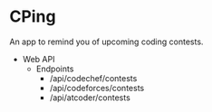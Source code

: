 # CPing
An app to remind you of upcoming coding contests.
- Web API
  - Endpoints
    - /api/codechef/contests
    - /api/codeforces/contests
    - /api/atcoder/contests
